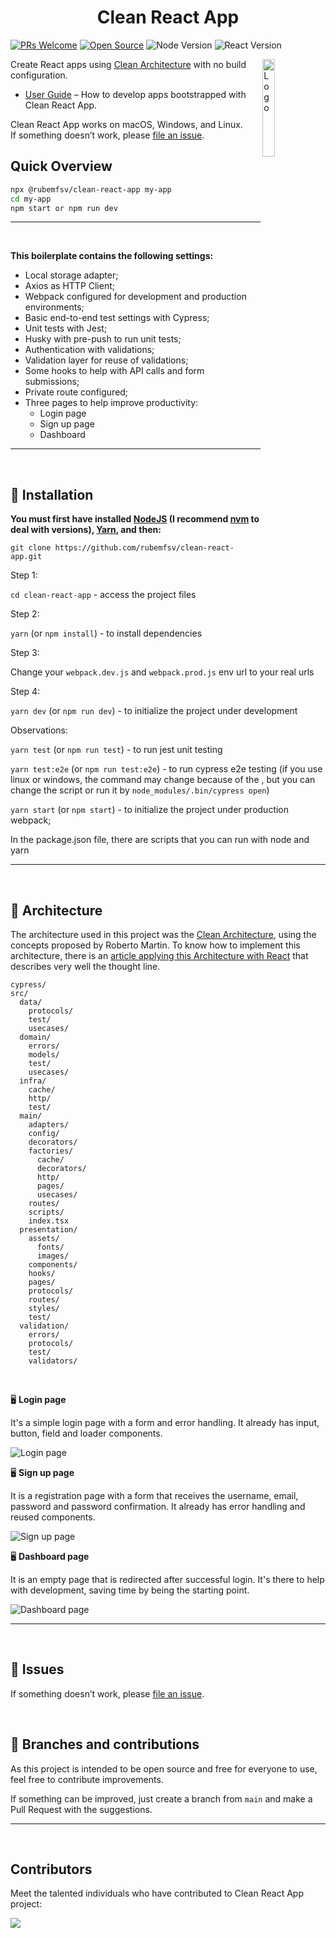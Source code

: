 <center><h1>Clean React App</h1></center>

[![PRs Welcome](https://img.shields.io/badge/PRs-welcome-green.svg)](https://github.com/rubemfsv/clean-react-app)
[![Open Source](https://badges.frapsoft.com/os/v1/open-source.svg?v=103)](https://opensource.org/)
![Node Version](https://img.shields.io/static/v1?label=node&message=18.18.0&color=00579d)
![React Version](https://img.shields.io/static/v1?label=react&message=18.2.0&color=42a5f5)

<img alt="Logo" align="right" src="https://upload.wikimedia.org/wikipedia/commons/a/a7/React-icon.svg" width="20%" />

Create React apps using [Clean Architecture](https://dev.to/rubemfsv/clean-architecture-the-concept-behind-the-code-52do) with no build configuration.

- [User Guide](https://dev.to/rubemfsv/clean-architecture-applying-with-react-40h6) – How to develop apps bootstrapped with Clean React App.

Clean React App works on macOS, Windows, and Linux.<br>
If something doesn’t work, please [file an issue](https://github.com/rubemfsv/clean-react-app/issues/new).<br>

## Quick Overview

```sh
npx @rubemfsv/clean-react-app my-app
cd my-app
npm start or npm run dev
```

<hr />
<br />

**This boilerplate contains the following settings:**
- Local storage adapter;
- Axios as HTTP Client;
- Webpack configured for development and production environments;
- Basic end-to-end test settings with Cypress;
- Unit tests with Jest;
- Husky with pre-push to run unit tests;
- Authentication with validations;
- Validation layer for reuse of validations;
- Some hooks to help with API calls and form submissions;
- Private route configured;
- Three pages to help improve productivity:
  - Login page
  - Sign up page
  - Dashboard

<hr />
<br />


## :construction_worker:  **Installation**

**You must first have installed [NodeJS](https://nodejs.org/) (I recommend [nvm](https://github.com/nvm-sh/nvm) to deal with versions), [Yarn](https://yarnpkg.com/), and then:**

`git clone https://github.com/rubemfsv/clean-react-app.git`

Step 1:

`cd clean-react-app` - access the project files

Step 2:

`yarn` (or `npm install`) - to install dependencies

Step 3:

Change your `webpack.dev.js` and `webpack.prod.js` env url to your real urls

Step 4:

`yarn dev` (or `npm run dev`) - to initialize the project under development

Observations:

`yarn test` (or `npm run test`) - to run jest unit testing

`yarn test:e2e` (or `npm run test:e2e`) - to run cypress e2e testing (if you use linux or windows, the command may change because of the \, but you can change the script or run it by `node_modules/.bin/cypress open`)

`yarn start` (or `npm start`) - to initialize the project under production webpack;

In the package.json file, there are scripts that you can run with node and yarn

<hr />
<br />

## :open_file_folder: **Architecture**

The architecture used in this project was the [Clean Architecture](https://dev.to/rubemfsv/clean-architecture-the-concept-behind-the-code-52do), using the concepts proposed by Roberto Martin. To know how to implement this architecture, there is an [article applying this Architecture with React](https://dev.to/rubemfsv/arquitetura-limpa-aplicando-com-react-1eo0) that describes very well the thought line.


```
cypress/
src/
  data/
    protocols/
    test/
    usecases/
  domain/
    errors/
    models/
    test/
    usecases/
  infra/
    cache/
    http/
    test/
  main/
    adapters/
    config/
    decorators/
    factories/
      cache/
      decorators/
      http/
      pages/
      usecases/
    routes/
    scripts/
    index.tsx
  presentation/
    assets/
      fonts/
      images/
    components/
    hooks/
    pages/
    protocols/
    routes/
    styles/
    test/
  validation/
    errors/
    protocols/
    test/
    validators/
```
<br />

🖥️  **Login page**

It's a simple login page with a form and error handling. It already has input, button, field and loader components.

![Login page](https://dev-to-uploads.s3.amazonaws.com/uploads/articles/vyruv5eroc1eb5p7ferj.png)


🖥️  **Sign up page**

It is a registration page with a form that receives the username, email, password and password confirmation. It already has error handling and reused components.

![Sign up page](https://dev-to-uploads.s3.amazonaws.com/uploads/articles/r3ua2l7ybbsd9f06m57t.png)

🖥️  **Dashboard page**

It is an empty page that is redirected after successful login. It's there to help with development, saving time by being the starting point.

![Dashboard page](https://dev-to-uploads.s3.amazonaws.com/uploads/articles/fxpg1sfmkt1dkfv12pbm.png)

<hr />
<br />

## :bug: Issues

If something doesn’t work, please [file an issue](https://github.com/rubemfsv/clean-react-app/issues/new).

<br>

## :bookmark_tabs: Branches and contributions

As this project is intended to be open source and free for everyone to use, feel free to contribute improvements.

If something can be improved, just create a branch from `main` and make a Pull Request with the suggestions.

<hr />
<br />


## Contributors

Meet the talented individuals who have contributed to Clean React App project:  


<a href="https://github.com/rubemfsv/clean-react-app/graphs/contributors">
  <img src="https://contrib.rocks/image?repo=rubemfsv/clean-react-app" />
</a>


